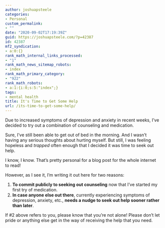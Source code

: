```yaml
---
author: joshuapsteele
categories:
- Personal
custom_permalink:
- ""
date: "2020-09-02T17:19:39Z"
guid: https://joshuapsteele.com/?p=42387
id: 42387
mf2_syndication:
- a:0:{}
rank_math_internal_links_processed:
- "1"
rank_math_news_sitemap_robots:
- index
rank_math_primary_category:
- "922"
rank_math_robots:
- a:1:{i:0;s:5:"index";}
tags:
- mental health
title: It's Time to Get Some Help
url: /its-time-to-get-some-help/
---
```


Due to increased symptoms of depression and anxiety in recent weeks, I’ve decided to try out a combination of counseling and medication.

Sure, I’ve still been able to get out of bed in the morning. And I wasn’t having any serious thoughts about hurting myself. But still, I was feeling hopeless and *trapped* often enough that I decided it was time to seek out help.

I know, I know. That’s pretty personal for a blog post for the whole internet to read!

However, as I see it, I’m writing it out here for two reasons:

1. **To commit publicly to seeking out counseling** now that I’ve started my first try of medication.
2. **In case anyone else out there**, currently experiencing symptoms of depression, anxiety, etc., **needs a nudge to seek out help sooner rather than later**.

If #2 above refers to you, please know that you’re not alone! Please don’t let pride or anything else get in the way of receiving the help that you need.